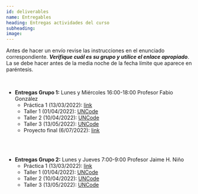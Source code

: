 ```yaml
---
id: deliverables
name: Entregables
heading: Entregas actividades del curso
subheading: 
image: 
---
```


Antes de hacer un envío revise las instrucciones en el enunciado correspondiente. ___Verifique cuál es su grupo y utilice el enlace apropiado___. La se debe hacer antes de la media noche de la fecha límite que aparece en paréntesis.

<br>

* **Entregas Grupo 1:** Lunes y Miércoles 16:00-18:00 Profesor Fabio González
  * Práctica 1 (13/03/2022): [link](https://www.dropbox.com/request/gWU2Wqzu32D4q7IazWSQ)
  * Taller 1 (01/04/2022): [UNCode](https://uncode.unal.edu.co)
  * Taller 2 (10/04/2022): [UNCode](https://uncode.unal.edu.co)
  * Taller 3 (13/05/2022): [UNCode](https://uncode.unal.edu.co)
  * Proyecto final (6/07/2022): [link](https://www.dropbox.com/request/FVeJXZoXDPdBmmosr9Ok)

<br>
<br>

* **Entregas Grupo 2:** Lunes y Jueves 7:00-9:00 Profesor Jaime H. Niño
  * Práctica 1 (13/03/2022): [link](https://rb.gy/0s37wk)
  * Taller 1 (01/04/2022): [UNCode](https://uncode.unal.edu.co)
  * Taller 2 (10/04/2022): [UNCode](https://uncode.unal.edu.co)
  * Taller 3 (13/05/2022): [UNCode](https://uncode.unal.edu.co)
